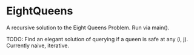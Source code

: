 # EightQueens
A recursive solution to the Eight Queens Problem. Run via main().

TODO: Find an elegant solution of querying if a queen is safe at any (i, j). Currently naive, iterative.
